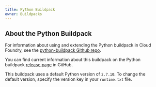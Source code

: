```yaml
---
title: Python Buildpack
owner: Buildpacks
---
```


<strong></strong>

## <a id='buildpack'></a>About the Python Buildpack ##

For information about using and extending the Python buildpack in Cloud Foundry,
see the [python-buildpack Github repo](https://github.com/cloudfoundry/python-buildpack).

You can find current information about this buildpack on the Python buildpack
[release page](https://github.com/cloudfoundry/python-buildpack/releases) in
GitHub.

This buildpack uses a default Python version of `2.7.10`.
To change the default version, specify the version key in your `runtime.txt`
file.